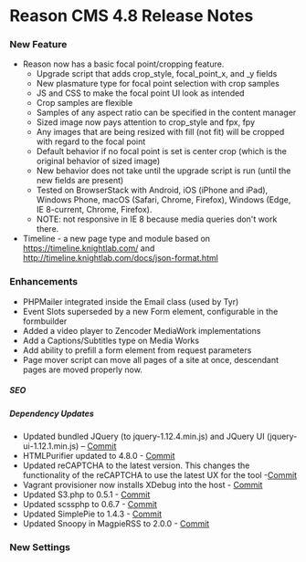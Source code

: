 Reason CMS 4.8 Release Notes
============================
### New Feature
- Reason now has a basic focal point/cropping feature.
    - Upgrade script that adds crop_style, focal_point_x, and _y fields
    - New plasmature type for focal point selection with crop samples
    - JS and CSS to make the focal point UI look as intended
    - Crop samples are flexible
    - Samples of any aspect ratio can be specified in the content manager
    - Sized image now pays attention to crop_style and fpx, fpy
    - Any images that are being resized with fill (not fit) will be cropped with regard to the focal point
    - Default behavior if no focal point is set is center crop (which is the original behavior of sized image)
    - New behavior does not take until the upgrade script is run (until the new fields are present)
    - Tested on BrowserStack with Android, iOS (iPhone and iPad), Windows Phone, macOS (Safari, Chrome, Firefox), Windows (Edge, IE 8-current, Chrome, Firefox).
    - NOTE: not responsive in IE 8 because media queries don't work there.
- Timeline - a new page type and module based on <https://timeline.knightlab.com/> and <http://timeline.knightlab.com/docs/json-format.html>


### Enhancements
- PHPMailer integrated inside the Email class (used by Tyr)
- Event Slots superseded by a new Form element, configurable in the formbuilder
- Added a video player to Zencoder MediaWork implementations
- Add a Captions/Subtitles type on Media Works
- Add ability to prefill a form element from request parameters
- Page mover script can move all pages of a site at once, descendant pages are moved properly now.

##### SEO

##### Dependency Updates
- Updated bundled JQuery (to jquery-1.12.4.min.js) and JQuery UI (jquery-ui-1.12.1.min.js)  – [Commit](https://github.com/reasoncms/reasoncms/commit/38b89243879c44a65e768d89aa3fa23036527f37)
- HTMLPurifier updated to 4.8.0 - [Commit](https://github.com/reasoncms/reasoncms/commit/cb9c13ff24e1690ff85a005573c13373001d3039)
- Updated reCAPTCHA to the latest version. This changes the functionality of the reCAPTCHA to use the latest UX for the tool -[Commit](https://github.com/reasoncms/reasoncms/commit/7adcf0c2e905cae03da5fc5921ab6f49dccce39f)
- Vagrant provisioner now installs XDebug into the host - [Commit](https://github.com/reasoncms/reasoncms/commit/74aea56a1fd64e82311d06405be4118c7869e429)
- Updated S3.php to 0.5.1 - [Commit](https://github.com/reasoncms/reasoncms/commit/43d71e63ab36a423bc44e81ca539f7f4987015cd)
- Updated scssphp to 0.6.7 - [Commit](https://github.com/reasoncms/reasoncms/commit/21689ed27ec1b17164374cadf7f722e2c3d0bbb6)
- Updated SimplePie to 1.4.3 - [Commit](https://github.com/reasoncms/reasoncms/commit/1f45b21fb3cee33ea3b37b2c389d4f87de4b97ce)
- Updated Snoopy in MagpieRSS to 2.0.0 - [Commit](https://github.com/reasoncms/reasoncms/commit/9fa0b060d958c4d542cbe41885e1ab8f457b9cff)

### New Settings
